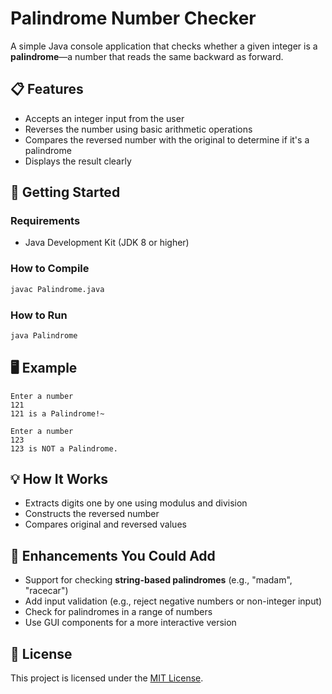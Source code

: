 # Palindrome Number Checker

A simple Java console application that checks whether a given integer is a **palindrome**—a number that reads the same backward as forward.

## 📋 Features

- Accepts an integer input from the user
- Reverses the number using basic arithmetic operations
- Compares the reversed number with the original to determine if it's a palindrome
- Displays the result clearly

## 🚀 Getting Started

### Requirements

- Java Development Kit (JDK 8 or higher)

### How to Compile

```bash
javac Palindrome.java
```

### How to Run

```bash
java Palindrome
```

## 🖥️ Example

```
Enter a number
121
121 is a Palindrome!~
```

```
Enter a number
123
123 is NOT a Palindrome.
```

## 💡 How It Works

- Extracts digits one by one using modulus and division
- Constructs the reversed number
- Compares original and reversed values

## 🧠 Enhancements You Could Add

- Support for checking **string-based palindromes** (e.g., "madam", "racecar")
- Add input validation (e.g., reject negative numbers or non-integer input)
- Check for palindromes in a range of numbers
- Use GUI components for a more interactive version

## 📄 License

This project is licensed under the [MIT License](https://opensource.org/licenses/MIT).
